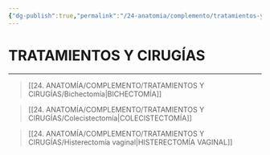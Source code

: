 ```yaml
---
{"dg-publish":true,"permalink":"/24-anatomia/complemento/tratamientos-y-cirugias/tratamientos-y-cirugias/","tags":["Anatomía","Teoría","Complemento"]}
---
```


# TRATAMIENTOS Y CIRUGÍAS
---

>[[24. ANATOMÍA/COMPLEMENTO/TRATAMIENTOS Y CIRUGÍAS/Bichectomía\|BICHECTOMÍA]]

>[[24. ANATOMÍA/COMPLEMENTO/TRATAMIENTOS Y CIRUGÍAS/Colecistectomía\|COLECISTECTOMÍA]]

>[[24. ANATOMÍA/COMPLEMENTO/TRATAMIENTOS Y CIRUGÍAS/Histerectomía vaginal\|HISTERECTOMÍA VAGINAL]]


